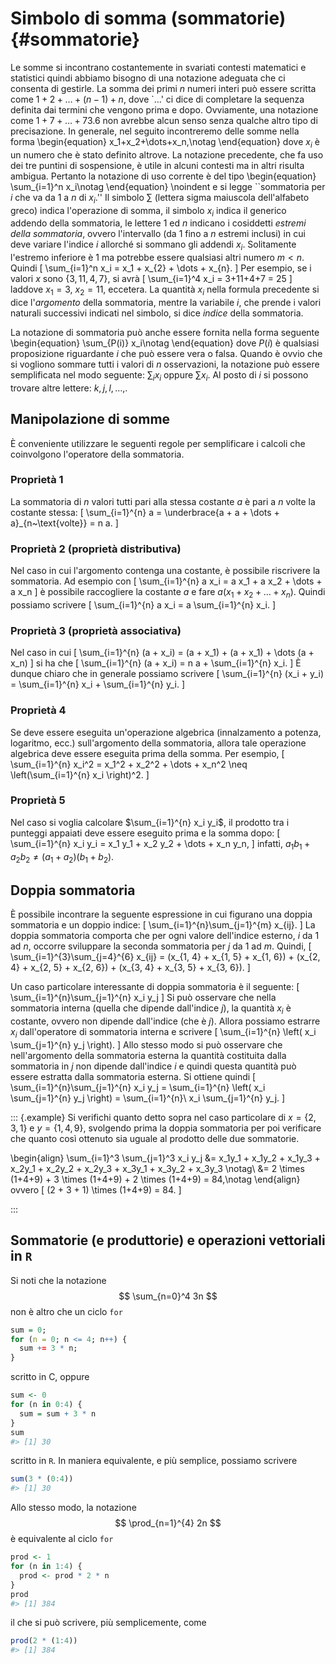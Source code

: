 # Simbolo di somma (sommatorie) {#sommatorie}

Le somme si incontrano costantemente in svariati contesti matematici e statistici quindi abbiamo bisogno di una notazione adeguata che ci consenta di gestirle. La somma dei primi $n$ numeri interi può essere scritta come $1+2+\dots+(n-1)+n$, dove `$\dots$' ci dice di completare la sequenza definita dai termini che vengono prima e dopo. Ovviamente, una notazione come $1+7+\dots+73.6$ non avrebbe alcun senso senza qualche altro tipo di precisazione. In generale, nel seguito incontreremo delle somme nella forma
\begin{equation}
x_1+x_2+\dots+x_n,\notag
\end{equation}
dove $x_i$ è un numero che è stato definito altrove. La notazione precedente, che fa uso dei tre puntini di sospensione, è utile in alcuni contesti ma in altri risulta ambigua. Pertanto la notazione di uso corrente è del tipo
\begin{equation}
  \sum_{i=1}^n x_i\notag
\end{equation}
\noindent
e si legge ``sommatoria per $i$ che va da $1$ a $n$ di $x_i$.'' Il simbolo $\sum$ (lettera sigma maiuscola dell'alfabeto greco) indica l'operazione di somma,  il simbolo $x_i$ indica il generico addendo della sommatoria, le lettere $1$ ed $n$ indicano i cosiddetti *estremi della sommatoria*, ovvero l'intervallo (da $1$ fino a $n$ estremi inclusi) in cui deve variare  l'indice $i$ allorché si sommano gli addendi $x_i$.
Solitamente l'estremo inferiore è $1$ ma potrebbe essere qualsiasi altri numero $m < n$. Quindi 
\[
  \sum_{i=1}^n x_i = x_1 + x_{2} + \dots + x_{n}.
\]
Per esempio, se i valori $x$ sono $\{3, 11, 4, 7\}$, si avrà
\[
  \sum_{i=1}^4 x_i = 3+11+4+7 = 25 
\]
laddove $x_1 = 3$, $x_2 = 11$, eccetera. La quantità $x_i$ nella formula precedente si dice l'*argomento* della sommatoria, mentre la variabile $i$, che prende i valori naturali successivi indicati nel simbolo, si dice *indice* della sommatoria.  

La notazione di sommatoria può anche essere fornita nella forma seguente
\begin{equation}
  \sum_{P(i)} x_i\notag
\end{equation}
dove $P(i)$ è qualsiasi proposizione riguardante $i$ che può essere vera o falsa. Quando è ovvio che si vogliono sommare tutti i valori di $n$ osservazioni, la notazione può essere semplificata nel modo seguente: $\sum_{i} x_i$ oppure $\sum x_i$. Al posto di $i$ si possono trovare altre lettere: $k, j, l, \dots$\,.


## Manipolazione di somme

È conveniente utilizzare le seguenti regole per semplificare i calcoli che coinvolgono l'operatore della sommatoria.


### Proprietà 1

La sommatoria di $n$ valori tutti pari alla stessa costante $a$ è pari a $n$ volte la costante stessa:
  \[
  \sum_{i=1}^{n} a =  \underbrace{a + a + \dots + a}_{n~\text{volte}} = n a.
  \]


### Proprietà 2 (proprietà distributiva)

Nel caso in cui l'argomento contenga una costante, è possibile riscrivere la sommatoria. Ad esempio con 
  \[
  \sum_{i=1}^{n} a x_i =  a x_1 + a x_2 + \dots + a x_n
  \]
è possibile raccogliere la costante $a$ e fare $a(x_1 +x_2 + \dots + x_n)$. Quindi possiamo scrivere 
  \[
  \sum_{i=1}^{n} a x_i =  a  \sum_{i=1}^{n} x_i.
  \]


### Proprietà 3 (proprietà associativa)

Nel caso in cui 
  \[
  \sum_{i=1}^{n} (a + x_i) =  (a + x_1) +  (a + x_1) + \dots  (a + x_n)
  \]
si ha che 
 \[
  \sum_{i=1}^{n} (a + x_i) =  n a + \sum_{i=1}^{n} x_i.
  \]
È dunque chiaro che in generale possiamo scrivere
 \[
  \sum_{i=1}^{n} (x_i + y_i) =  \sum_{i=1}^{n} x_i + \sum_{i=1}^{n} y_i.
  \]
  

### Proprietà 4

Se deve essere eseguita un'operazione algebrica (innalzamento a potenza, logaritmo, ecc.) sull'argomento della sommatoria, allora tale operazione algebrica deve essere eseguita prima della somma. Per esempio, 
\[
\sum_{i=1}^{n} x_i^2 = x_1^2 + x_2^2 + \dots + x_n^2 \neq \left(\sum_{i=1}^{n} x_i \right)^2.
\]


### Proprietà 5

Nel caso si voglia calcolare $\sum_{i=1}^{n} x_i y_i$, il prodotto tra i punteggi appaiati deve essere eseguito prima e la somma dopo:
\[
\sum_{i=1}^{n} x_i y_i = x_1 y_1 + x_2 y_2 + \dots + x_n y_n,
\]
infatti, $a_1 b_1 + a_2 b_2 \neq (a_1 + a_2)(b_1 + b_2)$.


## Doppia sommatoria

È possibile incontrare la seguente espressione in cui figurano  una doppia sommatoria e un doppio indice:
\[
\sum_{i=1}^{n}\sum_{j=1}^{m} x_{ij}.
\]
La doppia sommatoria comporta che per ogni valore dell'indice esterno, $i$ da $1$ ad $n$,  occorre sviluppare la seconda sommatoria per $j$ da $1$ ad $m$. Quindi, 
\[
\sum_{i=1}^{3}\sum_{j=4}^{6} x_{ij} = (x_{1, 4} + x_{1, 5} + x_{1, 6}) + (x_{2, 4} + x_{2, 5} + x_{2, 6}) + (x_{3, 4} + x_{3, 5} + x_{3, 6}).
\]

Un caso particolare interessante di doppia sommatoria è il seguente:
\[
\sum_{i=1}^{n}\sum_{j=1}^{n} x_i y_j
\]
Si può osservare che nella sommatoria interna (quella che dipende dall'indice $j$), la quantità $x_i$ è costante, ovvero non dipende dall'indice (che è $j$). Allora possiamo estrarre $x_i$  dall'operatore di sommatoria interna e scrivere
\[
\sum_{i=1}^{n} \left( x_i \sum_{j=1}^{n} y_j \right).
\]
Allo stesso modo si può osservare che nell'argomento della sommatoria esterna la quantità costituita dalla sommatoria in $j$ non dipende dall'indice $i$ e quindi questa quantità può essere estratta dalla sommatoria esterna. Si ottiene quindi
\[
\sum_{i=1}^{n}\sum_{j=1}^{n} x_i y_j = \sum_{i=1}^{n} \left( x_i \sum_{j=1}^{n} y_j \right) = \sum_{i=1}^{n}\ x_i \sum_{j=1}^{n} y_j.
\]


::: {.example}
Si verifichi quanto detto sopra nel caso particolare di $x = \{2, 3, 1\}$ e $y = \{1, 4, 9\}$, svolgendo prima la doppia sommatoria per poi verificare che quanto così ottenuto sia uguale al prodotto delle due sommatorie.

\begin{align}
\sum_{i=1}^3 \sum_{j=1}^3 x_i y_j &= x_1y_1 + x_1y_2 + x_1y_3 + 
x_2y_1 + x_2y_2 + x_2y_3 + 
x_3y_1 + x_3y_2 + x_3y_3 \notag\\
&= 2 \times (1+4+9) + 3 \times (1+4+9) + 2 \times (1+4+9) = 84,\notag
\end{align}
ovvero
\[
(2 + 3 + 1) \times (1+4+9) = 84.
\]

::: 


## Sommatorie (e produttorie) e operazioni vettoriali in `R`

Si noti che la notazione
$$
\sum_{n=0}^4 3n
$$
non è altro che un ciclo `for`

```r
sum = 0;
for (n = 0; n <= 4; n++) {
  sum += 3 * n;
}
```
scritto in C, oppure 

```r
sum <- 0
for (n in 0:4) {
  sum = sum + 3 * n
}
sum
#> [1] 30
```
scritto in `R`. In maniera equivalente, e più semplice, possiamo scrivere

```r
sum(3 * (0:4))
#> [1] 30
```

Allo stesso modo, la notazione 
$$
\prod_{n=1}^{4} 2n
$$
è equivalente al ciclo `for`

```r
prod <- 1
for (n in 1:4) {
  prod <- prod * 2 * n
}
prod
#> [1] 384
```
il che si può scrivere, più semplicemente, come

```r
prod(2 * (1:4))
#> [1] 384
```


